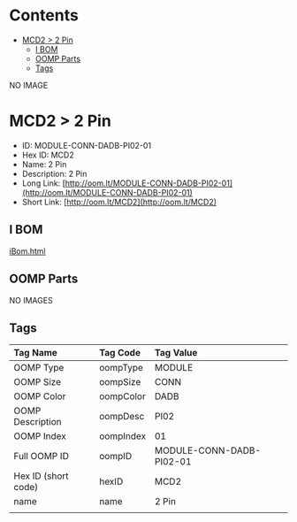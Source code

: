 



Contents
========

* [MCD2 > 2 Pin](#mcd2--2-pin)
	* [I BOM](#i-bom)
	* [OOMP Parts](#oomp-parts)
	* [Tags](#tags)
  
NO IMAGE  
# MCD2 > 2 Pin

- ID: MODULE-CONN-DADB-PI02-01
- Hex ID: MCD2
- Name: 2 Pin
- Description: 2 Pin
- Long Link: [http://oom.lt/MODULE-CONN-DADB-PI02-01](http://oom.lt/MODULE-CONN-DADB-PI02-01)
- Short Link: [http://oom.lt/MCD2](http://oom.lt/MCD2)

## I BOM
  
[iBom.html](https://htmlpreview.github.io/?https://github.com/oomlout/oomlout_OOMP_projects_V2/blob/main/MODULE/CONN/DADB/PI02/01/ibom.html)
## OOMP Parts
  
NO IMAGES  
## Tags
  

|Tag Name|Tag Code|Tag Value|
| :--- | :--- | :--- |
|OOMP Type|oompType|MODULE|
|OOMP Size|oompSize|CONN|
|OOMP Color|oompColor|DADB|
|OOMP Description|oompDesc|PI02|
|OOMP Index|oompIndex|01|
|Full OOMP ID|oompID|MODULE-CONN-DADB-PI02-01|
|Hex ID (short code)|hexID|MCD2|
|name|name|2 Pin|
||||
